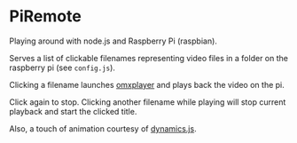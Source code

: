# PiRemote

Playing around with node.js and Raspberry Pi (raspbian).

Serves a list of clickable filenames representing video files in a folder
on the raspberry pi (see `config.js`).

Clicking a filename launches [omxplayer](http://elinux.org/Omxplayer) and plays
back the video on the pi.

Click again to stop. Clicking another filename while playing will stop
current playback and start the clicked title.

Also, a touch of animation courtesy of [dynamics.js](http://dynamicsjs.com).
